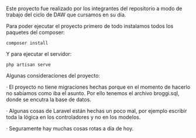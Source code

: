 Este proyecto fue realizado por los integrantes del repositorio a modo de trabajo del ciclo de DAW que cursamos en su día.

Para poder ejecutar el proyecto primero de todo instalamos todos los paquetes del composer:
```
composer install
 ```
 Y para ejecutar el servidor:
 ```
 php artisan serve
 ```

Algunas consideraciones del proyecto:

 · El proyecto no tiene migraciones hechas porque en el momento de hacerlo no sabíamos como iba el asunto. Por ello tenemos el archivo broggi.sql, donde se encutra la base de datos.
 
 · Algunas cosas de Laravel están hechas un poco mal, por ejemplo escribir toda la lógica en los controladores y no en los modelos.

 · Seguramente hay muchas cosas rotas a día de hoy.
